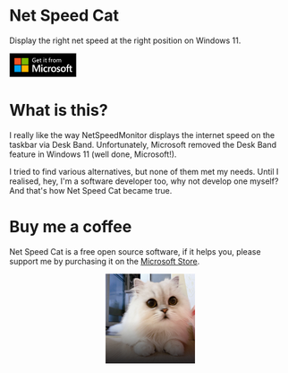 # Net Speed Cat
Display the right net speed at the right position on Windows 11.

<a href="https://www.microsoft.com/store/apps/9NVX14QXWWM1"><img src="get-it-from-MS.png" width="120"></a><br/>


# What is this?
I really like the way NetSpeedMonitor displays the internet speed on the taskbar via Desk Band. Unfortunately, Microsoft removed the Desk Band feature in Windows 11 (well done, Microsoft!).

I tried to find various alternatives, but none of them met my needs. Until I realised, hey, I'm a software developer too, why not develop one myself? And that's how Net Speed Cat became true.

# Buy me a coffee
Net Speed Cat is a free open source software, if it helps you, please support me by purchasing it on the [Microsoft Store](https://www.microsoft.com/store/apps/9NVX14QXWWM1).

<div align="center">
<img src="src/cat.jpg" width="160"/>
</div>